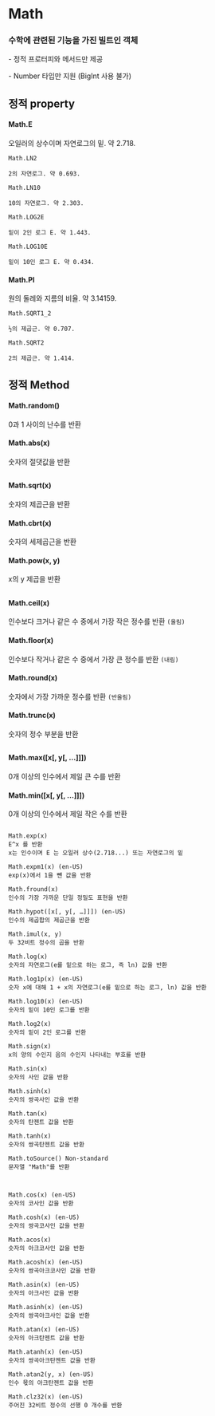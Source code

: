 # Math

### 수학에 관련된 기능을 가진 빌트인 객체

\- 정적 프로터피와 메서드만 제공

\- Number 타입만 지원 (BigInt 사용 불가)

## 정적 property

#### Math.E

오일러의 상수이며 자연로그의 밑. 약 2.718.

```
Math.LN2

2의 자연로그. 약 0.693.

Math.LN10

10의 자연로그. 약 2.303.

Math.LOG2E

밑이 2인 로그 E. 약 1.443.

Math.LOG10E

밑이 10인 로그 E. 약 0.434.
```

#### Math.PI

원의 둘레와 지름의 비율. 약 3.14159.

```
Math.SQRT1_2

½의 제곱근. 약 0.707.

Math.SQRT2

2의 제곱근. 약 1.414.
```

## 정적 Method

#### Math.random()

0과 1 사이의 난수를 반환

#### Math.abs(x)

숫자의 절댓값을 반환

##

#### Math.sqrt(x)

숫자의 제곱근을 반환

#### Math.cbrt(x)

숫자의 세제곱근을 반환

#### Math.pow(x, y)

x의 y 제곱을 반환

##

#### Math.ceil(x)

인수보다 크거나 같은 수 중에서 가장 작은 정수를 반환 `(올림)`

#### Math.floor(x)

인수보다 작거나 같은 수 중에서 가장 큰 정수를 반환 `(내림)`

#### Math.round(x)

숫자에서 가장 가까운 정수를 반환 `(반올림)`

#### Math.trunc(x)

숫자의 정수 부분을 반환

##

#### Math.max([x[, y[, …]]])

0개 이상의 인수에서 제일 큰 수를 반환

#### Math.min([x[, y[, …]]])

0개 이상의 인수에서 제일 작은 수를 반환

```

Math.exp(x)
E^x 를 반환
x는 인수이며 E 는 오일러 상수(2.718...) 또는 자연로그의 밑

Math.expm1(x) (en-US)
exp(x)에서 1을 뺀 값을 반환

Math.fround(x)
인수의 가장 가까운 단일 정밀도 표현을 반환

Math.hypot([x[, y[, …]]]) (en-US)
인수의 제곱합의 제곱근을 반환

Math.imul(x, y)
두 32비트 정수의 곱을 반환

Math.log(x)
숫자의 자연로그(e를 밑으로 하는 로그, 즉 ln) 값을 반환

Math.log1p(x) (en-US)
숫자 x에 대해 1 + x의 자연로그(e를 밑으로 하는 로그, ln) 값을 반환

Math.log10(x) (en-US)
숫자의 밑이 10인 로그를 반환

Math.log2(x)
숫자의 밑이 2인 로그를 반환

Math.sign(x)
x의 양의 수인지 음의 수인지 나타내는 부호를 반환

Math.sin(x)
숫자의 사인 값을 반환

Math.sinh(x)
숫자의 쌍곡사인 값을 반환

Math.tan(x)
숫자의 탄젠트 값을 반환

Math.tanh(x)
숫자의 쌍곡탄젠트 값을 반환

Math.toSource() Non-standard
문자열 "Math"를 반환



Math.cos(x) (en-US)
숫자의 코사인 값을 반환

Math.cosh(x) (en-US)
숫자의 쌍곡코사인 값을 반환

Math.acos(x)
숫자의 아크코사인 값을 반환

Math.acosh(x) (en-US)
숫자의 쌍곡아크코사인 값을 반환

Math.asin(x) (en-US)
숫자의 아크사인 값을 반환

Math.asinh(x) (en-US)
숫자의 쌍곡아크사인 값을 반환

Math.atan(x) (en-US)
숫자의 아크탄젠트 값을 반환

Math.atanh(x) (en-US)
숫자의 쌍곡아크탄젠트 값을 반환

Math.atan2(y, x) (en-US)
인수 몫의 아크탄젠트 값을 반환

Math.clz32(x) (en-US)
주어진 32비트 정수의 선행 0 개수를 반환

```
